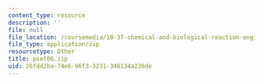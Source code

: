 ```yaml
---
content_type: resource
description: ''
file: null
file_location: /coursemedia/10-37-chemical-and-biological-reaction-engineering-spring-2007/26fdd2ba74e696f33231346134a226de_pset06.zip
file_type: application/zip
resourcetype: Other
title: pset06.zip
uid: 26fdd2ba-74e6-96f3-3231-346134a226de
---
```

